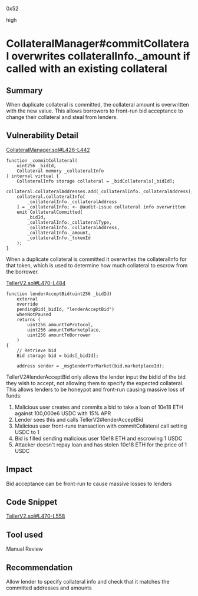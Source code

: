0x52

high

# CollateralManager#commitCollateral overwrites collateralInfo._amount if called with an existing collateral

## Summary

When duplicate collateral is committed, the collateral amount is overwritten with the new value. This allows borrowers to front-run bid acceptance to change their collateral and steal from lenders.

## Vulnerability Detail

[CollateralManager.sol#L426-L442](https://github.com/sherlock-audit/2023-03-teller/blob/main/teller-protocol-v2/packages/contracts/contracts/CollateralManager.sol#L426-L442)

    function _commitCollateral(
        uint256 _bidId,
        Collateral memory _collateralInfo
    ) internal virtual {
        CollateralInfo storage collateral = _bidCollaterals[_bidId];
        collateral.collateralAddresses.add(_collateralInfo._collateralAddress);
        collateral.collateralInfo[
            _collateralInfo._collateralAddress
        ] = _collateralInfo; <- @audit-issue collateral info overwritten
        emit CollateralCommitted(
            _bidId,
            _collateralInfo._collateralType,
            _collateralInfo._collateralAddress,
            _collateralInfo._amount,
            _collateralInfo._tokenId
        );
    }

When a duplicate collateral is committed it overwrites the collateralInfo for that token, which is used to determine how much collateral to escrow from the borrower.

[TellerV2.sol#L470-L484](https://github.com/sherlock-audit/2023-03-teller/blob/main/teller-protocol-v2/packages/contracts/contracts/TellerV2.sol#L470-L484)

    function lenderAcceptBid(uint256 _bidId)
        external
        override
        pendingBid(_bidId, "lenderAcceptBid")
        whenNotPaused
        returns (
            uint256 amountToProtocol,
            uint256 amountToMarketplace,
            uint256 amountToBorrower
        )
    {
        // Retrieve bid
        Bid storage bid = bids[_bidId];

        address sender = _msgSenderForMarket(bid.marketplaceId);

TellerV2#lenderAcceptBid only allows the lender input the bidId of the bid they wish to accept, not allowing them to specify the expected collateral. This allows lenders to be honeypot and front-run causing massive loss of funds:

1) Malicious user creates and commits a bid to take a loan of 10e18 ETH against 100,000e6 USDC with 15% APR
2) Lender sees this and calls TellerV2#lenderAcceptBid
3) Malicious user front-runs transaction with commitCollateral call setting USDC to 1
4) Bid is filled sending malicious user 10e18 ETH and escrowing 1 USDC
5) Attacker doesn't repay loan and has stolen 10e18 ETH for the price of 1 USDC

## Impact

Bid acceptance can be front-run to cause massive losses to lenders

## Code Snippet

[TellerV2.sol#L470-L558](https://github.com/sherlock-audit/2023-03-teller/blob/main/teller-protocol-v2/packages/contracts/contracts/TellerV2.sol#L470-L558)

## Tool used

Manual Review

## Recommendation

Allow lender to specify collateral info and check that it matches the committed addresses and amounts
